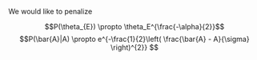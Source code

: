 We would like to penalize 

$$P(\theta_{E}) \propto \theta_E^{\frac{-\alpha}{2}}$$
$$P(\bar{A}|A) \propto e^{-\frac{1}{2}\left( \frac{\bar{A} - A}{\sigma} \right)^{2}} $$